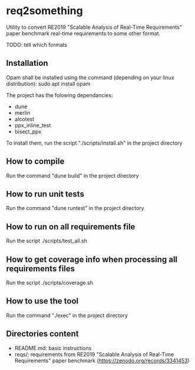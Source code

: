 # req2something

Utility to convert RE2019 "Scalable Analysis of Real-Time
Requirements" paper benchmark real-time requirements to some other
format.

TODO: tell which formats

## Installation

Opam shall be installed using the command (depending on your linux distribution): 
sudo apt install opam

The project has the folowing dependancies:
- dune
- merlin
- alcotest
- ppx_inline_test
- bisect_ppx

To install them, run the script "./scripts/install.sh" in the project directory

## How to compile

Run the command "dune build" in the project directory

## How to run unit tests

Run the command "dune runtest" in the project directory

## How to run on all requirements file

Run the script ./scripts/test_all.sh

## How to get coverage info when processing all requirements files

Run the script ./scripts/coverage.sh

## How to use the tool

Run the command "./exec" in the project directory

## Directories content

* README.md: basic instructions
* reqs/: requirements from RE2019 "Scalable Analysis of Real-Time
  Requirements" paper benchmark (https://zenodo.org/records/3341453)
  

